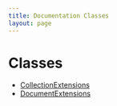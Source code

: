```yaml
---
title: Documentation Classes
layout: page
---
```


# Classes

- [CollectionExtensions](CollectionExtensions.html)
- [DocumentExtensions](DocumentExtensions.html)
